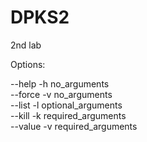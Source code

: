 # DPKS2
2nd lab

Options:

--help      -h      no_arguments                        
--force     -v      no_arguments                       
--list      -l      optional_arguments           
--kill      -k      required_arguments        
--value     -v      required_arguments                      
